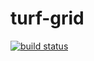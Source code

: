 turf-grid
=========
[![build status](https://secure.travis-ci.org/Turfjs/turf-grid.png)](http://travis-ci.org/Turfjs/turf-grid)
